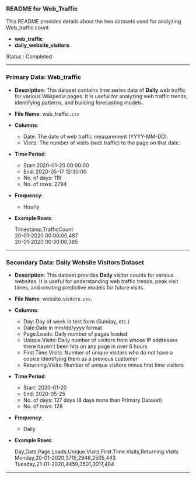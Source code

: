 ### README for Web\_Traffic

This README provides details about the two datasets used for analyzing Web\_traffic count

- **web\_traffic**   
- **daily\_website\_visitors**.

Status : Completed 

---

### Primary Data: Web\_traffic

- **Description**: This dataset contains time series data of **Daily** web traffic for various Wikipedia pages. It is useful for analyzing web traffic trends, identifying patterns, and building forecasting models.  
    
- **File Name**: web\_traffic`.csv`  
    
- **Columns**:

  - Date: The date of web traffic measurement (YYYY-MM-DD).  
  - Visits: The number of visits (web traffic) to the page on that date.  
    

    
- **Time Period**:  
    
  - Start:2020-01-20  00:00:00  
  - End: 2020-05-17  12:30:00  
  - No. of days: 119   
  - No. of rows:  2794


- **Frequency**:  
    
  - Hourly


- **Example Rows**:  
    
  Timestamp,TrafficCount  
  20-01-2020  00:00:00,487  
  20-01-2020  00:30:00,385


  
---

### Secondary Data: Daily Website Visitors Dataset

- **Description**: This dataset provides **Daily** visitor counts for various websites. It is useful for understanding web traffic trends, peak visit times, and creating predictive models for future visits.  
- **File Name**: website\_visitors`.csv`.  
    
- **Columns**:

  - Day: Day of week in text form (Sunday, etc.)  
  - Date:Date in mm/dd/yyyy format  
  - Page.Loads: Daily number of pages loaded  
  - Unique.Visits: Daily number of visitors from whose IP addresses there haven't been hits on any page in over 6 hours  
  - First.Time.Visits: Number of unique visitors who do not have a cookie identifying them as a previous customer  
  - Returning.Visits: Number of unique visitors minus first time visitors

- **Time Period**:  
    
  - Start: 2020-01-20  
  - End: 2020-05-25  
  - No. of days: 127 days (8 days more than Primary Dataset)   
  - No. of rows: 128 


- **Frequency**:  
    
  - Daily 

- **Example Rows**:  
    
  Day,Date,Page.Loads,Unique.Visits,First.Time.Visits,Returning.Visits  
  Monday,20-01-2020,3715,2948,2505,443  
  Tuesday,21-01-2020,4459,3501,3017,484  
  


  
---

